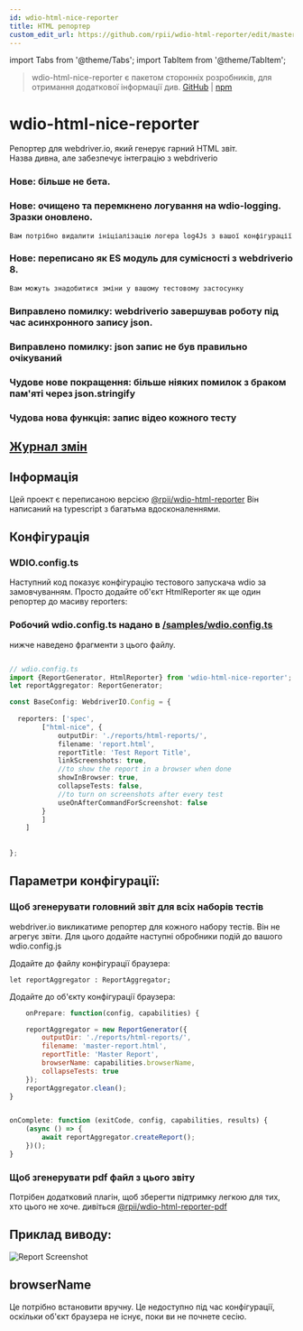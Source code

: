 ```yaml
---
id: wdio-html-nice-reporter
title: HTML репортер
custom_edit_url: https://github.com/rpii/wdio-html-reporter/edit/master/README.md
---
```


import Tabs from '@theme/Tabs';
import TabItem from '@theme/TabItem';

> wdio-html-nice-reporter є пакетом сторонніх розробників, для отримання додаткової інформації див. [GitHub](https://github.com/rpii/wdio-html-reporter) | [npm](https://www.npmjs.com/package/wdio-html-nice-reporter)
 # wdio-html-nice-reporter

Репортер для webdriver.io, який генерує гарний HTML звіт.  
Назва дивна, але забезпечує інтеграцію з webdriverio

### Нове: більше не бета.

### Нове: очищено та перемкнено логування на wdio-logging. Зразки оновлено.
    Вам потрібно видалити ініціалізацію логера log4Js з вашої конфігурації

### Нове: переписано як ES модуль для сумісності з webdriverio 8.
    Вам можуть знадобитися зміни у вашому тестовому застосунку

### Виправлено помилку: webdriverio завершував роботу під час асинхронного запису json.

### Виправлено помилку: json запис не був правильно очікуваний

### Чудове нове покращення: більше ніяких помилок з браком пам'яті через json.stringify

### Чудова нова функція: запис відео кожного тесту


## [Журнал змін](https://github.com/rpii/wdio-html-reporter/blob/master/changes.md)

## Інформація

Цей проект є переписаною версією [@rpii/wdio-html-reporter](https://www.npmjs.com/package/wdio-html-reporter)
Він написаний на typescript з багатьма вдосконаленнями.



## Конфігурація

### WDIO.config.ts

Наступний код показує конфігурацію тестового запускача wdio за замовчуванням. Просто додайте об'єкт HtmlReporter як ще один репортер до масиву reporters:

### Робочий wdio.config.ts надано в [/samples/wdio.config.ts](https://github.com/rpii/wdio-html-reporter/blob/master//samples/wdio.config.ts)

нижче наведено фрагменти з цього файлу.

```typescript

// wdio.config.ts
import {ReportGenerator, HtmlReporter} from 'wdio-html-nice-reporter';
let reportAggregator: ReportGenerator;

const BaseConfig: WebdriverIO.Config = {
    
  reporters: ['spec',
        ["html-nice", {
            outputDir: './reports/html-reports/',
            filename: 'report.html',
            reportTitle: 'Test Report Title',
            linkScreenshots: true,
            //to show the report in a browser when done
            showInBrowser: true,
            collapseTests: false,
            //to turn on screenshots after every test
            useOnAfterCommandForScreenshot: false
        }
        ]
    ]
    
 
};
```
## Параметри конфігурації:
  
### Щоб згенерувати головний звіт для всіх наборів тестів

webdriver.io викликатиме репортер для кожного набору тестів. Він не агрегує звіти. Для цього додайте наступні обробники подій до вашого wdio.config.js

Додайте до файлу конфігурації браузера:
```
let reportAggregator : ReportAggregator;
```
Додайте до об'єкту конфігурації браузера:
```javascript
    onPrepare: function(config, capabilities) {

    reportAggregator = new ReportGenerator({
        outputDir: './reports/html-reports/',
        filename: 'master-report.html',
        reportTitle: 'Master Report',
        browserName: capabilities.browserName,
        collapseTests: true
    });
    reportAggregator.clean();
}


onComplete: function (exitCode, config, capabilities, results) {
    (async () => {
        await reportAggregator.createReport();
    })();
}


``` 


  
### Щоб згенерувати pdf файл з цього звіту

Потрібен додатковий плагін, щоб зберегти підтримку легкою для тих, хто цього не хоче.
дивіться [@rpii/wdio-html-reporter-pdf](https://www.npmjs.com/package/@rpii/wdio-html-reporter-pdf)


## Приклад виводу:

![Report Screenshot](https://github.com/rpii/wdio-html-reporter/blob/master/TestReport.png)

## browserName

Це потрібно встановити вручну. Це недоступно під час конфігурації, оскільки об'єкт браузера не існує, поки ви не почнете сесію.